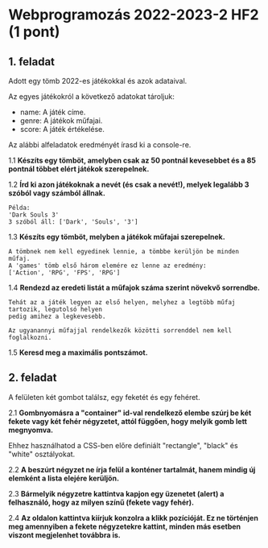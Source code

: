 # Webprogramozás 2022-2023-2 HF2 (1 pont)

## 1. feladat

Adott egy tömb 2022-es játékokkal és azok adataival.

Az egyes játékokról a következő adatokat tároljuk:
- name: A játék címe.
- genre: A játékok műfajai.
- score: A játék értékelése.

Az alábbi alfeladatok eredményét írasd ki a console-re.

1.1 **Készíts egy tömböt, amelyben csak az 50 pontnál kevesebbet és a 85 pontnál többet
elért játékok szerepelnek.**

1.2 **Írd ki azon játékoknak a nevét (és csak a nevét!), melyek legalább 3 szóból vagy számból
állnak.**

    Példa:
    'Dark Souls 3'
    3 szóból áll: ['Dark', 'Souls', '3']

1.3 **Készíts egy tömböt, melyben a játékok műfajai szerepelnek.**

    A tömbnek nem kell egyedinek lennie, a tömbbe kerüljön be minden műfaj.
    A 'games' tömb első három elemére ez lenne az eredmény:
    ['Action', 'RPG', 'FPS', 'RPG']

1.4 **Rendezd az eredeti listát a műfajok száma szerint növekvő sorrendbe.**

    Tehát az a játék legyen az első helyen, melyhez a legtöbb műfaj tartozik, legutolsó helyen
    pedig amihez a legkevesebb.

    Az ugyanannyi műfajjal rendelkezők közötti sorrenddel nem kell foglalkozni.

1.5 **Keresd meg a maximális pontszámot.**

## 2. feladat

A felületen két gombot találsz, egy feketét és egy fehéret.

2.1 **Gombnyomásra a "container" id-val rendelkező elembe szúrj be két fekete vagy két fehér
négyzetet, attól függően, hogy melyik gomb lett megnyomva.**

Ehhez használhatod a CSS-ben előre definiált "rectangle", "black" és "white" osztályokat.

2.2 **A beszúrt négyzet ne írja felül a konténer tartalmát, hanem mindig új elemként
a lista elejére kerüljön.**

2.3 **Bármelyik négyzetre kattintva kapjon egy üzenetet (alert) a felhasználó, hogy az milyen színű
(fekete vagy fehér).**

2.4 **Az oldalon kattintva kiírjuk konzolra a klikk pozícióját.
Ez ne történjen meg amennyiben a fekete négyzetekre kattint,
minden más esetben viszont megjelenhet továbbra is.**

